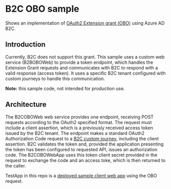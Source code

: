 # B2C OBO sample 
Shows an implementation of [OAuth2 Extension grant (OBO)](https://tools.ietf.org/html/rfc6749#section-4.5) using Azure AD B2C.

## Introduction
Currently, B2C does not support this grant. This sample uses a custom web service (B2BOBOWeb) to provide a token endpoint, which 
handles the Extension Grant requests and communicates with B2C to respond with a valid response (access token). It uses a specific B2C tenant
configured with custom journeys to handle this communication.

**Note:** this sample code, not intended for production use.

## Architecture
The B2COBOWeb web service provides one endpoint, receiving POST requests according to the OAuth2 specified format. 
The request must include a client assertion, which is a previously received access token issued by the B2C tenant.
The endpoint makes a
standard OAuth2 Authorization Code request to a [B2C custom journey](https://github.com/mrochon/b2cobo/blob/master/SocialAndLocalAccounts/obo.xml),
including the client assertion. B2C validates the token and, provided the application presenting the token
has been configured to requested API, issues an authorization code. The B2COBOWebApp uses this token client secret provided in the
request to exchange the code and an access toke, which is then returned to the caller.

TestApp in this repo is a [deployed sample client web app](https://b2cobotestapp.azurewebsites.net/) using the OBO request.

